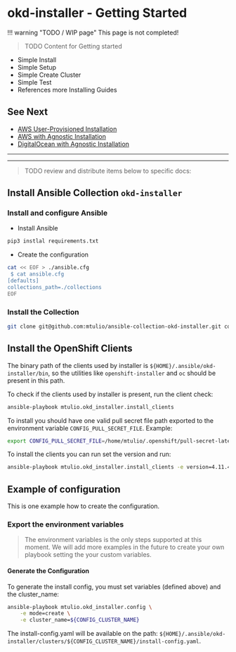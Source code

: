 # okd-installer - Getting Started

!!! warning "TODO / WIP page"
    This page is not completed!


> TODO Content for Getting started

- Simple Install
- Simple Setup
- Simple Create Cluster
- Simple Test
- References more Installing Guides

## See Next

- [AWS User-Provisioned Installation](./installing/aws-upi.md)
- [AWS with Agnostic Installation](./installing/aws-agnostic.md)
- [DigitalOcean with Agnostic Installation](./installing/digitalOcean-agnostic.md)

---
---

> TODO review and distribute items below to specific docs:

## Install Ansible Collection `okd-installer`

### Install and configure Ansible

- Install Ansible
```bash
pip3 instlal requirements.txt
```

- Create the configuration

```bash
cat << EOF > ./ansible.cfg
 $ cat ansible.cfg 
[defaults]
collections_path=./collections
EOF
```

### Install the Collection

```bash
git clone git@github.com:mtulio/ansible-collection-okd-installer.git collections/ansible_collections/mtulio/okd_installer/
```

## Install the OpenShift Clients <a name="install-clients"></a>

The binary path of the clients used by installer is `${HOME}/.ansible/okd-installer/bin`, so the utilities like `openshift-installer` and `oc` should be present in this path.

To check if the clients used by installer is present, run the client check:

```bash
ansible-playbook mtulio.okd_installer.install_clients
```

To install you should have one valid pull secret file path exported to the environment variable `CONFIG_PULL_SECRET_FILE`. Example:

```bash
export CONFIG_PULL_SECRET_FILE=/home/mtulio/.openshift/pull-secret-latest.json
```

To install the clients you can run set the version and run:

```bash
ansible-playbook mtulio.okd_installer.install_clients -e version=4.11.4
```

## Example of configuration <a name="install-config"></a>

This is one example how to create the configuration.

### Export the environment variables

> The environment variables is the only steps supported at this moment. We will add more examples in the future to create your own playbook setting the your custom variables.


#### Generate the Configuration

To generate the install config, you must set variables (defined above) and the cluster_name:

```bash
ansible-playbook mtulio.okd_installer.config \
    -e mode=create \
    -e cluster_name=${CONFIG_CLUSTER_NAME}
```

The install-config.yaml will be available on the path: `${HOME}/.ansible/okd-installer/clusters/${CONFIG_CLUSTER_NAME}/install-config.yaml`.
